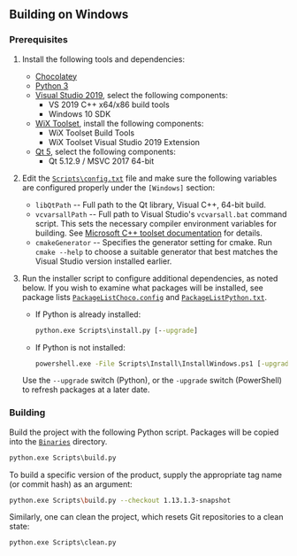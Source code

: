## Building on Windows

### Prerequisites

1. Install the following tools and dependencies:

      * [Chocolatey](https://chocolatey.org/)
      * [Python 3](https://www.python.org/downloads/windows/)
      * [Visual Studio 2019](https://visualstudio.microsoft.com/downloads/), select the following components:
         * VS 2019 C++ x64/x86 build tools
         * Windows 10 SDK
      * [WiX Toolset](https://wixtoolset.org/releases/), install the following components:
         * WiX Toolset Build Tools
         * WiX Toolset Visual Studio 2019 Extension
      * [Qt 5](https://www.qt.io/download/), select the following components:
         * Qt 5.12.9 / MSVC 2017 64-bit

2. Edit the [`Scripts\config.txt`](../Scripts/config.txt) file and make sure the following variables are configured properly under the `[Windows]` section:

      * `libQtPath` -- Full path to the Qt library, Visual C++, 64-bit build.
      * `vcvarsallPath` -- Full path to Visual Studio's `vcvarsall.bat` command script. This sets the necessary compiler environment variables for building. See [Microsoft C++ toolset documentation](https://docs.microsoft.com/en-us/cpp/build/building-on-the-command-line?view=vs-2019) for details.
      * `cmakeGenerator` -- Specifies the generator setting for cmake. Run `cmake --help` to choose a suitable generator that best matches the Visual Studio version installed earlier.

3. Run the installer script to configure additional dependencies, as noted below. If you wish to examine what packages will be installed, see package lists [`PackageListChoco.config`](../Scripts/Install/PackageListChoco.config) and [`PackageListPython.txt`](../Scripts/Install/PackageListPython.txt).

      * If Python is already installed:
         ```bat
         python.exe Scripts\install.py [--upgrade]
         ```
      * If Python is not installed:
         ```bat
         powershell.exe -File Scripts\Install\InstallWindows.ps1 [-upgrade]
         ```

      Use the `--upgrade` switch (Python), or the `-upgrade` switch (PowerShell) to refresh packages at a later date.

### Building

Build the project with the following Python script. Packages will be copied into the [`Binaries`](../Binaries) directory.

```bat
python.exe Scripts\build.py
```

To build a specific version of the product, supply the appropriate tag name (or commit hash) as an argument:

```sh
python.exe Scripts\build.py --checkout 1.13.1.3-snapshot
```

Similarly, one can clean the project, which resets Git repositories to a clean state:

```bat
python.exe Scripts\clean.py
```
